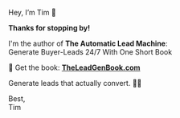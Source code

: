 Hey, I’m Tim 👋

**Thanks for stopping by!**

I'm the author of **The Automatic Lead Machine**:  
Generate Buyer-Leads 24/7 With One Short Book

📖 Get the book: **[TheLeadGenBook.com](https://theleadgenbook.com)**  

Generate leads that actually convert. 🎯🤝

Best,  
Tim
